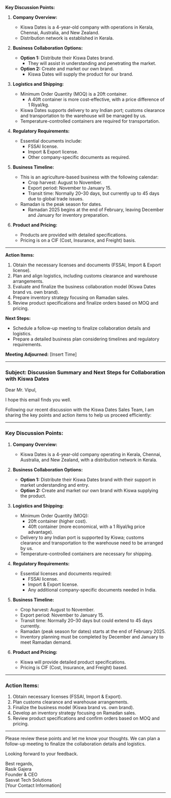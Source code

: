 **Key Discussion Points:**

1. **Company Overview:**
    
    - Kiswa Dates is a 4-year-old company with operations in Kerala, Chennai, Australia, and New Zealand.
    - Distribution network is established in Kerala.
2. **Business Collaboration Options:**
    
    - **Option 1:** Distribute their Kiswa Dates brand.
        - They will assist in understanding and penetrating the market.
    - **Option 2:** Create and market our own brand.
        - Kiswa Dates will supply the product for our brand.
3. **Logistics and Shipping:**
    
    - Minimum Order Quantity (MOQ) is a 20ft container.
        - A 40ft container is more cost-effective, with a price difference of 1 Riyal/kg.
    - Kiswa Dates supports delivery to any Indian port; customs clearance and transportation to the warehouse will be managed by us.
    - Temperature-controlled containers are required for transportation.
4. **Regulatory Requirements:**
    
    - Essential documents include:
        - FSSAI license.
        - Import & Export license.
        - Other company-specific documents as required.
5. **Business Timeline:**
    
    - This is an agriculture-based business with the following calendar:
        - Crop harvest: August to November.
        - Export period: November to January 15.
        - Transit time: Normally 20–30 days, but currently up to 45 days due to global trade issues.
    - Ramadan is the peak season for dates.
        - Ramadan 2025 begins at the end of February, leaving December and January for inventory preparation.
6. **Product and Pricing:**
    
    - Products are provided with detailed specifications.
    - Pricing is on a CIF (Cost, Insurance, and Freight) basis.

---

**Action Items:**

1. Obtain the necessary licenses and documents (FSSAI, Import & Export license).
2. Plan and align logistics, including customs clearance and warehouse arrangements.
3. Evaluate and finalize the business collaboration model (Kiswa Dates brand vs. own brand).
4. Prepare inventory strategy focusing on Ramadan sales.
5. Review product specifications and finalize orders based on MOQ and pricing.

**Next Steps:**

- Schedule a follow-up meeting to finalize collaboration details and logistics.
- Prepare a detailed business plan considering timelines and regulatory requirements.

**Meeting Adjourned:** [Insert Time]


---


### **Subject:** Discussion Summary and Next Steps for Collaboration with Kiswa Dates

Dear Mr. Vipul,

I hope this email finds you well.

Following our recent discussion with the Kiswa Dates Sales Team, I am sharing the key points and action items to help us proceed efficiently:

---

### **Key Discussion Points:**

1. **Company Overview:**
    
    - Kiswa Dates is a 4-year-old company operating in Kerala, Chennai, Australia, and New Zealand, with a distribution network in Kerala.
2. **Business Collaboration Options:**
    
    - **Option 1:** Distribute their Kiswa Dates brand with their support in market understanding and entry.
    - **Option 2:** Create and market our own brand with Kiswa supplying the product.
3. **Logistics and Shipping:**
    
    - Minimum Order Quantity (MOQ):
        - 20ft container (higher cost).
        - 40ft container (more economical, with a 1 Riyal/kg price advantage).
    - Delivery to any Indian port is supported by Kiswa; customs clearance and transportation to the warehouse need to be arranged by us.
    - Temperature-controlled containers are necessary for shipping.
4. **Regulatory Requirements:**
    
    - Essential licenses and documents required:
        - FSSAI license.
        - Import & Export license.
        - Any additional company-specific documents needed in India.
5. **Business Timeline:**
    
    - Crop harvest: August to November.
    - Export period: November to January 15.
    - Transit time: Normally 20–30 days but could extend to 45 days currently.
    - Ramadan (peak season for dates) starts at the end of February 2025.
    - Inventory planning must be completed by December and January to meet Ramadan demand.
6. **Product and Pricing:**
    
    - Kiswa will provide detailed product specifications.
    - Pricing is CIF (Cost, Insurance, and Freight) based.

---

### **Action Items:**

1. Obtain necessary licenses (FSSAI, Import & Export).
2. Plan customs clearance and warehouse arrangements.
3. Finalize the business model (Kiswa brand vs. own brand).
4. Develop an inventory strategy focusing on Ramadan sales.
5. Review product specifications and confirm orders based on MOQ and pricing.

---

Please review these points and let me know your thoughts. We can plan a follow-up meeting to finalize the collaboration details and logistics.

Looking forward to your feedback.

Best regards,  
Rasik Gajera  
Founder & CEO  
Sasvat Tech Solutions  
[Your Contact Information]


---



